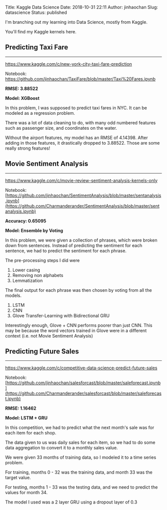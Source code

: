 Title: Kaggle Data Science
Date: 2018-10-31 22:11
Author: jinhaochan
Slug: datascience
Status: published



I'm branching out my learning into Data Science, mostly from Kaggle.





You'll find my Kaggle kernels here.





Predicting Taxi Fare
--------------------





------------------------------------------------------------------------






<https://www.kaggle.com/c/new-york-city-taxi-fare-prediction>





Notebook: <https://github.com/jinhaochan/TaxiFare/blob/master/Taxi%20Fares.ipynb>





**RMSE: 3.88522**





**Model: XGBoost**





In this problem, I was supposed to predict taxi fares in NYC. It can be modeled as a regression problem.





There was a lot of data cleaning to do, with many odd numbered features such as passenger size, and coordinates on the water.





Without the airport features, my model has an RMSE of 4.14398. After adding in those features, it drastically dropped to 3.88522. Those are some really strong features!





Movie Sentiment Analysis
------------------------





------------------------------------------------------------------------






<https://www.kaggle.com/c/movie-review-sentiment-analysis-kernels-only>[](https://www.kaggle.com/earthshaker/lstm-cnn-glove-bidirectional-gru-aggregation)





Notebook: [https://github.com/jinhaochan/SentimentAnalysis/blob/master/sentanalysis.ipynb](https://github.com/Charmanderander/SentimentAnalysis/blob/master/sentanalysis.ipynb)





**Accuracy: 0.65095**





**Model: Ensemble by Voting**





In this problem, we were given a collection of phrases, which were broken down from sentences. Instead of predicting the sentiment for each sentence, we had to predict the sentiment for each phrase.





The pre-processing steps I did were



<!-- wp:list {"ordered":true} -->

1.  Lower casing
2.  Removing non alphabets
3.  Lemmatization





The final output for each phrase was then chosen by voting from all the models.



<!-- wp:list {"ordered":true} -->

1.  LSTM
2.  CNN
3.  Glove Transfer-Learning with Bidirectional GRU





Interestingly enough, Glove + CNN performs poorer than just CNN. This may be because the word vectors trained in Glove were in a different context (i.e. not Movie Sentiment Analysis)





Predicting Future Sales
-----------------------





------------------------------------------------------------------------






<https://www.kaggle.com/c/competitive-data-science-predict-future-sales>





Notebook: [https://github.com/jinhaochan/salesforcast/blob/master/saleforecast.ipynb](https://github.com/Charmanderander/salesforcast/blob/master/saleforecast.ipynb)





**RMSE: 1.16462**





**Model: LSTM + GRU**





In this competition, we had to predict what the next month's sale was for each item for each shop.





The data given to us was daily sales for each item, so we had to do some data aggregation to convert it to a monthly sales value.





We were given 33 months of training data, so I modeled it to a time series problem.





For training, months 0 - 32 was the training data, and month 33 was the target value.





For testing, months 1 - 33 was the testing data, and we need to predict the values for month 34.





The model I used was a 2 layer GRU using a dropout layer of 0.3  


